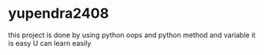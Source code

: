 # yupendra2408
this project is done by using python oops and python method and variable it is easy U can learn easily
